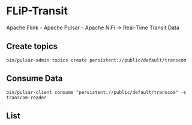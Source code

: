 # FLiP-Transit

Apache Flink - Apache Pulsar - Apache NiFi -> Real-Time Transit Data


## Create topics

```
bin/pulsar-admin topics create persistent://public/default/transcom

```


## Consume Data

```
bin/pulsar-client consume "persistent://public/default/transcom" -s transcom-reader
```

## List

